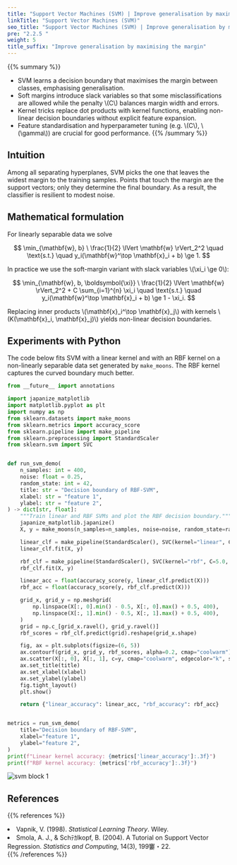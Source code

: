 ```yaml
---
title: "Support Vector Machines (SVM) | Improve generalisation by maximising the margin"
linkTitle: "Support Vector Machines (SVM)"
seo_title: "Support Vector Machines (SVM) | Improve generalisation by maximising the margin"
pre: "2.2.5 "
weight: 5
title_suffix: "Improve generalisation by maximising the margin"
---
```


{{% summary %}}
- SVM learns a decision boundary that maximises the margin between classes, emphasising generalisation.
- Soft margins introduce slack variables so that some misclassifications are allowed while the penalty \\(C\\) balances margin width and errors.
- Kernel tricks replace dot products with kernel functions, enabling non-linear decision boundaries without explicit feature expansion.
- Feature standardisation and hyperparameter tuning (e.g. \\(C\\), \\(\gamma\\)) are crucial for good performance.
{{% /summary %}}

## Intuition
Among all separating hyperplanes, SVM picks the one that leaves the widest margin to the training samples. Points that touch the margin are the support vectors; only they determine the final boundary. As a result, the classifier is resilient to modest noise.

## Mathematical formulation
For linearly separable data we solve

$$
\min_{\mathbf{w}, b} \ \frac{1}{2} \lVert \mathbf{w} \rVert_2^2
\quad \text{s.t.} \quad y_i(\mathbf{w}^\top \mathbf{x}_i + b) \ge 1.
$$

In practice we use the soft-margin variant with slack variables \\(\xi_i \ge 0\\):

$$
\min_{\mathbf{w}, b, \boldsymbol{\xi}}
\ \frac{1}{2} \lVert \mathbf{w} \rVert_2^2 + C \sum_{i=1}^{n} \xi_i
\quad \text{s.t.} \quad y_i(\mathbf{w}^\top \mathbf{x}_i + b) \ge 1 - \xi_i.
$$

Replacing inner products \\(\mathbf{x}_i^\top \mathbf{x}_j\\) with kernels \\(K(\mathbf{x}_i, \mathbf{x}_j)\\) yields non-linear decision boundaries.

## Experiments with Python
The code below fits SVM with a linear kernel and with an RBF kernel on a non-linearly separable data set generated by `make_moons`. The RBF kernel captures the curved boundary much better.

```python
from __future__ import annotations

import japanize_matplotlib
import matplotlib.pyplot as plt
import numpy as np
from sklearn.datasets import make_moons
from sklearn.metrics import accuracy_score
from sklearn.pipeline import make_pipeline
from sklearn.preprocessing import StandardScaler
from sklearn.svm import SVC


def run_svm_demo(
    n_samples: int = 400,
    noise: float = 0.25,
    random_state: int = 42,
    title: str = "Decision boundary of RBF-SVM",
    xlabel: str = "feature 1",
    ylabel: str = "feature 2",
) -> dict[str, float]:
    """Train linear and RBF SVMs and plot the RBF decision boundary."""
    japanize_matplotlib.japanize()
    X, y = make_moons(n_samples=n_samples, noise=noise, random_state=random_state)

    linear_clf = make_pipeline(StandardScaler(), SVC(kernel="linear", C=1.0))
    linear_clf.fit(X, y)

    rbf_clf = make_pipeline(StandardScaler(), SVC(kernel="rbf", C=5.0, gamma=0.5))
    rbf_clf.fit(X, y)

    linear_acc = float(accuracy_score(y, linear_clf.predict(X)))
    rbf_acc = float(accuracy_score(y, rbf_clf.predict(X)))

    grid_x, grid_y = np.meshgrid(
        np.linspace(X[:, 0].min() - 0.5, X[:, 0].max() + 0.5, 400),
        np.linspace(X[:, 1].min() - 0.5, X[:, 1].max() + 0.5, 400),
    )
    grid = np.c_[grid_x.ravel(), grid_y.ravel()]
    rbf_scores = rbf_clf.predict(grid).reshape(grid_x.shape)

    fig, ax = plt.subplots(figsize=(6, 5))
    ax.contourf(grid_x, grid_y, rbf_scores, alpha=0.2, cmap="coolwarm")
    ax.scatter(X[:, 0], X[:, 1], c=y, cmap="coolwarm", edgecolor="k", s=30)
    ax.set_title(title)
    ax.set_xlabel(xlabel)
    ax.set_ylabel(ylabel)
    fig.tight_layout()
    plt.show()

    return {"linear_accuracy": linear_acc, "rbf_accuracy": rbf_acc}


metrics = run_svm_demo(
    title="Decision boundary of RBF-SVM",
    xlabel="feature 1",
    ylabel="feature 2",
)
print(f"Linear kernel accuracy: {metrics['linear_accuracy']:.3f}")
print(f"RBF kernel accuracy: {metrics['rbf_accuracy']:.3f}")

```


![svm block 1](/images/basic/classification/svm_block01_en.png)

## References
{{% references %}}
<li>Vapnik, V. (1998). <i>Statistical Learning Theory</i>. Wiley.</li>
<li>Smola, A. J., &amp; Schﾃｶlkopf, B. (2004). A Tutorial on Support Vector Regression. <i>Statistics and Computing</i>, 14(3), 199窶・22.</li>
{{% /references %}}


